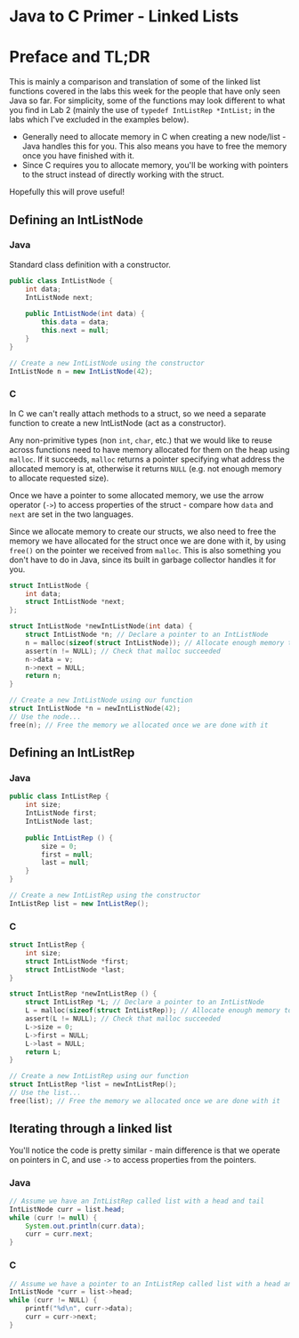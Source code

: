 # Java to C Primer - Linked Lists
# Preface and TL;DR
This is mainly a comparison and translation of some of the linked list functions covered in the labs this week for the people that have only seen Java so far. For simplicity, some of the functions may look different to what you find in Lab 2 (mainly the use of `typedef IntListRep *IntList;` in the labs which I've excluded in the examples below). 
* Generally need to allocate memory in C when creating a new node/list - Java handles this for you. This also means you have to free the memory once you have finished with it. 
* Since C requires you to allocate memory, you'll be working with pointers to the struct instead of directly working with the struct.

Hopefully this will prove useful! 

## Defining an IntListNode
### Java
Standard class definition with a constructor. 
```Java
public class IntListNode {
    int data;
    IntListNode next;
    
    public IntListNode(int data) {
        this.data = data;
        this.next = null;
    }
}

// Create a new IntListNode using the constructor
IntListNode n = new IntListNode(42);
```

### C
In C we can't really attach methods to a struct, so we need a separate function to create a new IntListNode (act as a constructor). 

Any non-primitive types (non `int`, `char`, etc.) that we would like to reuse across functions need to have memory allocated for them on the heap using `malloc`. If it succeeds, `malloc` returns a pointer specifying what address the allocated memory is at, otherwise it returns `NULL` (e.g. not enough memory to allocate requested size). 

Once we have a pointer to some allocated memory, we use the arrow operator (`->`) to access properties of the struct - compare how `data` and `next` are set in the two languages. 

Since we allocate memory to create our structs, we also need to free the memory we have allocated for the struct once we are done with it, by using `free()` on the pointer we received from `malloc`. This is also something you don't have to do in Java, since its built in garbage collector handles it for you. 

```c
struct IntListNode {
    int data; 
    struct IntListNode *next;
};

struct IntListNode *newIntListNode(int data) {
    struct IntListNode *n; // Declare a pointer to an IntListNode
    n = malloc(sizeof(struct IntListNode)); // Allocate enough memory to store an IntListNode
    assert(n != NULL); // Check that malloc succeeded
    n->data = v;
    n->next = NULL;
    return n;
}

// Create a new IntListNode using our function
struct IntListNode *n = newIntListNode(42);
// Use the node...
free(n); // Free the memory we allocated once we are done with it
```

## Defining an IntListRep
### Java
```Java
public class IntListRep {
    int size;
    IntListNode first;
    IntListNode last;
    
    public IntListRep () {
        size = 0;
        first = null;
        last = null;
    }
}

// Create a new IntListRep using the constructor
IntListRep list = new IntListRep();
```

### C
```C
struct IntListRep {
    int size;
    struct IntListNode *first;
    struct IntListNode *last;
}

struct IntListRep *newIntListRep () {
    struct IntListRep *L; // Declare a pointer to an IntListNode
    L = malloc(sizeof(struct IntListRep)); // Allocate enough memory to store an IntListRep
    assert(L != NULL); // Check that malloc succeeded
    L->size = 0;
    L->first = NULL;
    L->last = NULL;
    return L;
}

// Create a new IntListRep using our function
struct IntListRep *list = newIntListRep();
// Use the list...
free(list); // Free the memory we allocated once we are done with it
```

## Iterating through a linked list
You'll notice the code is pretty similar - main difference is that we operate on pointers in C, and use `->` to access properties from the pointers. 
### Java
```Java
// Assume we have an IntListRep called list with a head and tail
IntListNode curr = list.head;
while (curr != null) {
    System.out.println(curr.data);
    curr = curr.next;
}
```

### C
```C
// Assume we have a pointer to an IntListRep called list with a head and tail
IntListNode *curr = list->head;
while (curr != NULL) {
    printf("%d\n", curr->data);
    curr = curr->next;
}
```
